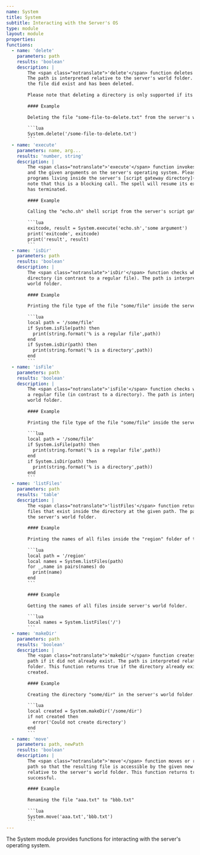 ```yaml
---
name: System
title: System
subtitle: Interacting with the Server's OS
type: module
layout: module
properties:
functions:
  - name: 'delete'
    parameters: path
    results: 'boolean'
    description: |
        The <span class="notranslate">'delete'</span> function deletes the file with the given path.
        The path is interpreted relative to the server's world folder. This function returns true if
        the file did exist and has been deleted.
        
        Please note that deleting a directory is only supported if its empty.
        
        #### Example
        
        Deleting the file "some-file-to-delete.txt" from the server's world folder.
        
        ```lua 
        System.delete('/some-file-to-delete.txt')
        ```
  - name: 'execute'
    parameters: name, arg...
    results: 'number, string'
    description: |
        The <span class="notranslate">'execute'</span> function invokes the program with the given name
        and the given arguments on the server's operating system. Please note that you only can execute
        programs living inside the server's [script gateway directory](/configuration-file). Please
        note that this is a blocking call. The spell will resume its execution only after the program
        has terminated.
        
        #### Example
        
        Calling the "echo.sh" shell script from the server's script gateway directory.
        
        ```lua 
        exitcode, result = System.execute('echo.sh','some argument')
        print('exitcode', exitcode)
        print('result', result)
        ```
  - name: 'isDir'
    parameters: path
    results: 'boolean'
    description: |
        The <span class="notranslate">'isDir'</span> function checks whether the given path points to a
        directory (in contrast to a regular file). The path is interpreted relative to the server's
        world folder.
        
        #### Example
        
        Printing the file type of the file "some/file" inside the server's world folder.
        
        ```lua
        local path = '/some/file'
        if System.isFile(path) then
          print(string.format('% is a regular file',path))
        end
        if System.isDir(path) then
          print(string.format('% is a directory',path))
        end
        ```
  - name: 'isFile'
    parameters: path
    results: 'boolean'
    description: |
        The <span class="notranslate">'isFile'</span> function checks whether the given path points to
        a regular file (in contrast to a directory). The path is interpreted relative to the server's
        world folder.
        
        #### Example
        
        Printing the file type of the file "some/file" inside the server's world folder.
        
        ```lua
        local path = '/some/file'
        if System.isFile(path) then
          print(string.format('% is a regular file',path))
        end
        if System.isDir(path) then
          print(string.format('% is a directory',path))
        end
        ```
  - name: 'listFiles'
    parameters: path
    results: 'table'
    description: |
        The <span class="notranslate">'listFiles'</span> function returns a table with the names of all
        files that exist inside the directory at the given path. The path is interpreted relative to
        the server's world folder.
        
        #### Example
        
        Printing the names of all files inside the "region" folder of the server's world folder.
        
        ```lua
        local path = '/region'
        local names = System.listFiles(path)
        for _,name in pairs(names) do
          print(name)
        end
        ```
        
        #### Example
       
        Getting the names of all files inside server's world folder.
       
        ```lua        
        local names = System.listFiles('/')
        ```
  - name: 'makeDir'
    parameters: path
    results: 'boolean'
    description: |
        The <span class="notranslate">'makeDir'</span> function creates a new directory with the given
        path if it did not already exist. The path is interpreted relative to the server's world
        folder. This function returns true if the directory already existed or if it has been be
        created.
        
        #### Example
        
        Creating the directory "some/dir" in the server's world folder.
        
        ```lua
        local created = System.makeDir('/some/dir')
        if not created then
          error('Could not create directory')
        end
        ```
  - name: 'move'
    parameters: path, newPath
    results: 'boolean'
    description: |
        The <span class="notranslate">'move'</span> function moves or renames the file with the given
        path so that the resulting file is accessible by the given new path. The path is interpreted
        relative to the server's world folder. This function returns true if the operation was
        successful.
        
        #### Example
        
        Renaming the file "aaa.txt" to "bbb.txt"
        
        ```lua 
        System.move('aaa.txt','bbb.txt')
        ```
---
```


The <span class="notranslate">System</span> module provides functions for interacting with the
server's operating system.
